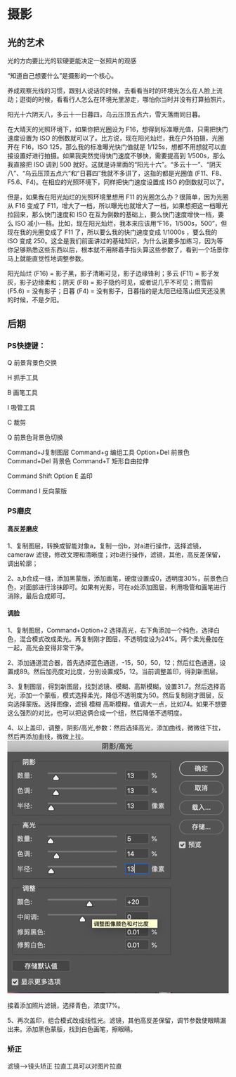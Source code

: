 # 摄影

## 光的艺术

光的方向要比光的软硬更能决定一张照片的观感

“知道自己想要什么”是摄影的一个核心。

养成观察光线的习惯，跟别人说话的时候，去看看当时的环境光怎么在人脸上流动；逛街的时候，看看行人怎么在环境光里游走，哪怕你当时并没有打算拍照片。

阳光十六阴天八，多云十一日暮四，乌云压顶五点六，雪天落雨同日暮。

在大晴天的光照环境下，如果你把光圈设为 F16，想得到标准曝光值，只需把快门速度设置为 ISO 的倒数就可以了。比方说，现在阳光灿烂，我在户外拍摄，光圈开在 F16，ISO 125，那么我的标准曝光快门值就是 1/125s，想都不用想就可以直接设置好进行拍摄。如果我突然觉得快门速度不够快，需要提高到 1/500s，那么我直接把 ISO 调到 500 就好。这就是诗里面的“阳光十六”。“多云十一”、“阴天八”、“乌云压顶五点六”和“日暮四”我就不多讲了，这指的都是光圈值 (F11、F8、F5.6、F4)。在相应的光照环境下，同样把快门速度设置成 ISO 的倒数就可以了。

但是，如果我在阳光灿烂的光照环境里想用 F11 的光圈怎么办？很简单，因为光圈从 F16 变成了 F11，增大了一档，所以曝光也就增大了一档，如果想把这一档曝光拉回来，那么快门速度和 ISO 在互为倒数的基础上，要么快门速度增快一档，要么 ISO 减小一档。比如，现在阳光灿烂，我本来应该用“F16，1/500s，500”，但现在我的光圈变成了 F11 了，所以要么我的快门速度变成 1/1000s ，要么我的 ISO 变成 250。这全是我们前面讲过的基础知识，为什么说要多加练习，因为等你足够熟悉这些东西以后，根本就不用掰着手指头算这些参数了，看到一个场景你马上就能直觉性地调整参数。

阳光灿烂 (F16) = 影子黑，影子清晰可见，影子边缘锋利；多云 (F11) = 影子发灰，影子边缘柔和；阴天 (F8) = 影子隐约可见，或者说几乎不可见；雨雪前 (F5.6) = 没有影子；日暮 (F4) = 没有影子，日暮指的是太阳已经落山但天还没黑的时候，不是夕阳。

## 后期

### PS快捷键：

Q 前景背景色交换

H 抓手工具

B 画笔工具

I 吸管工具

C 裁剪

Q 前景色背景色切换

Command+J复制图层 Command+g 编组工具 Option+Del 前景色 Command+Del  背景色 Command+T 矩形自由拉伸

Command Shift Option E 盖印 

Command I 反向蒙版

### PS磨皮

#### 高反差磨皮

1、复制图层，转换成智能对象a，复制一份b，对a进行操作，选择滤镜，cameraw 滤镜，修改文理和清晰度；对b进行操作，滤镜，其他，高反差保留，调出轮廓；

2、a,b合成一组，添加黑蒙版，添加画笔，硬度设置成0，透明度30%，前景色白色，对面部进行涂抹即可。如果有光影，可在a处添加图层，利用吸管和画笔进行消除，最后合成即可。

#### 调脸

1、复制图层，Command+Option+2 选择高光，右下角添加一个纯色，选择白色，混合模式改成柔光。再复制刚才图层，不透明度设为24%。两个柔光叠加在一起，高光会变得非常干净。

2、添加通道混合器，首先选择蓝色通道，-15，50，50，12；然后红色通道，设置成89。然后加亮度对比度，分别设置成5，12。当前调整盖印，得到新图层。

3、复制图层，得到新图层，找到滤镜、模糊、高斯模糊，设置31.7。然后选择高光，添加一个蒙版，模式选择柔光，降低不透明度为50。然后复制刚才图层，反向选择蒙版。选择图像，滤镜 模糊 高斯模糊，值调大一点，比如74。如果不想要这么强烈的对比，也可以把这俩合成一个组，然后降低不透明度。

4、以上盖印，调整，阴影/高光,参数：然后选择高光，添加曲线，微微往下拉，然后再添加曲线，微微上拉。![ps1](../images/ps1.png)

接着添加照片滤镜，选择青色，浓度17%。

5、再次盖印，组合模式改成线性光。滤镜，其他高反差保留，调节参数使眼睛漏出来。添加黑色蒙版，找到白色画笔，擦眼睛。

### 矫正

滤镜-->镜头矫正  拉直工具可以对图片拉直





